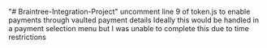 "# Braintree-Integration-Project" 
uncomment line 9 of token.js to enable payments through vaulted payment details
Ideally this would be handled in a payment selection menu but I was unable to complete this due to time restrictions
